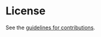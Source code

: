 # License

See the
[guidelines for contributions](https://github.com/VMatrix1900/draft-rtgwg-overlay-routing-requirement/blob/main/CONTRIBUTING.md).
